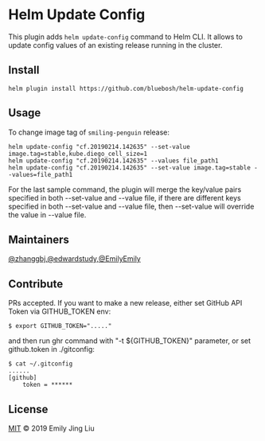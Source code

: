 # Helm Update Config

This plugin adds `helm update-config` command to Helm CLI. It allows to update config values of an existing release running in the cluster.

## Install

```
helm plugin install https://github.com/bluebosh/helm-update-config
```

## Usage

To change image tag of `smiling-penguin` release:

```
helm update-config "cf.20190214.142635" --set-value image.tag=stable,kube.diego_cell_size=1
helm update-config "cf.20190214.142635" --values file_path1
helm update-config "cf.20190214.142635" --set-value image.tag=stable --values=file_path1
```

For the last sample command, the plugin will merge the key/value pairs specified in both --set-value and --value file, if there are different keys specified in both --set-value and --value file, then --set-value will override the value in --value file.


## Maintainers

[@zhanggbj,@edwardstudy,@EmilyEmily](https://github.com/bluebosh)

## Contribute

PRs accepted.
If you want to make a new release, either set GitHub API Token via GITHUB_TOKEN env:
```
$ export GITHUB_TOKEN="....."
```
and then run ghr command with "-t ${GITHUB_TOKEN}" parameter, or set github.token in ./gitconfig:
```
$ cat ~/.gitconfig
......
[github]
	token = ******
```

## License

[MIT](LICENSE) © 2019 Emily Jing Liu 
